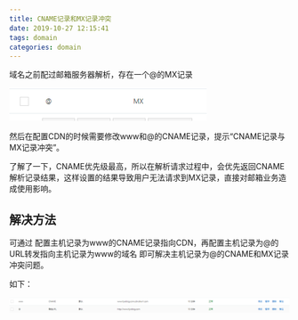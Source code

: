 ```yaml
---
title: CNAME记录和MX记录冲突
date: 2019-10-27 12:15:41
tags: domain
categories: domain
---
```


域名之前配过邮箱服务器解析，存在一个@的MX记录

![1572150025082](cname_and_MX_clash/1572150025082.png)

然后在配置CDN的时候需要修改www和@的CNAME记录，提示“CNAME记录与MX记录冲突”。

了解了一下，CNAME优先级最高，所以在解析请求过程中，会优先返回CNAME解析记录结果，这样设置的结果导致用户无法请求到MX记录，直接对邮箱业务造成使用影响。

## 解决方法

可通过 配置主机记录为www的CNAME记录指向CDN，再配置主机记录为@的URL转发指向主机记录为www的域名 即可解决主机记录为@的CNAME和MX记录冲突问题。

如下：

![1572150302177](cname_and_MX_clash/1572150302177.png)
